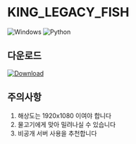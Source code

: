 # KING_LEGACY_FISH
![Windows](https://img.shields.io/badge/Platform-Windows-blue?logo=windows&logoColor=white)
![Python](https://img.shields.io/badge/Made%20with-Python-3776AB?logo=python&logoColor=white)

## 다운로드
[![Download](https://img.shields.io/badge/Download-v0.0.1-blue?style=for-the-badge)](https://github.com/cookieiscrispy-coder/KING_LEGACY_FISH/releases/tag/v0.0.1)

## 주의사항                
1. 해상도는 1920x1080 이여야 합니다
2. 물고기에게 맞아 밀려나실 수 있습니다
3. 비공개 서버 사용을 추천합니다
